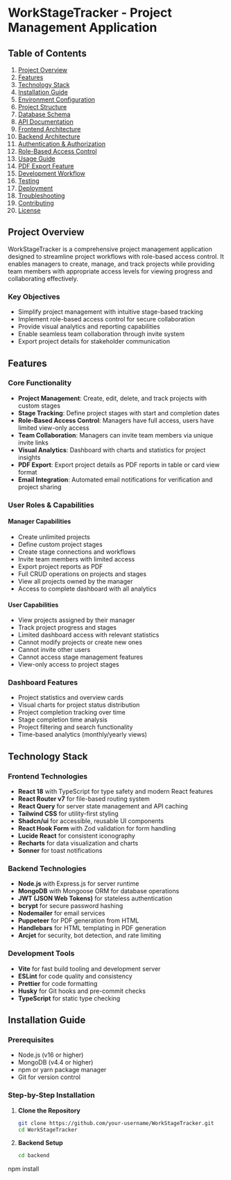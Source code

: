 # WorkStageTracker - Project Management Application

## Table of Contents
1. [Project Overview](#project-overview)
2. [Features](#features)
3. [Technology Stack](#technology-stack)
4. [Installation Guide](#installation-guide)
5. [Environment Configuration](#environment-configuration)
6. [Project Structure](#project-structure)
7. [Database Schema](#database-schema)
8. [API Documentation](#api-documentation)
9. [Frontend Architecture](#frontend-architecture)
10. [Backend Architecture](#backend-architecture)
11. [Authentication & Authorization](#authentication--authorization)
12. [Role-Based Access Control](#role-based-access-control)
13. [Usage Guide](#usage-guide)
14. [PDF Export Feature](#pdf-export-feature)
15. [Development Workflow](#development-workflow)
16. [Testing](#testing)
17. [Deployment](#deployment)
18. [Troubleshooting](#troubleshooting)
19. [Contributing](#contributing)
20. [License](#license)

## Project Overview

WorkStageTracker is a comprehensive project management application designed to streamline project workflows with role-based access control. It enables managers to create, manage, and track projects while providing team members with appropriate access levels for viewing progress and collaborating effectively.

### Key Objectives
- Simplify project management with intuitive stage-based tracking
- Implement role-based access control for secure collaboration
- Provide visual analytics and reporting capabilities
- Enable seamless team collaboration through invite system
- Export project details for stakeholder communication

## Features

### Core Functionality
- **Project Management**: Create, edit, delete, and track projects with custom stages
- **Stage Tracking**: Define project stages with start and completion dates
- **Role-Based Access Control**: Managers have full access, users have limited view-only access
- **Team Collaboration**: Managers can invite team members via unique invite links
- **Visual Analytics**: Dashboard with charts and statistics for project insights
- **PDF Export**: Export project details as PDF reports in table or card view format
- **Email Integration**: Automated email notifications for verification and project sharing

### User Roles & Capabilities

#### Manager Capabilities
- Create unlimited projects
- Define custom project stages
- Create stage connections and workflows
- Invite team members with limited access
- Export project reports as PDF
- Full CRUD operations on projects and stages
- View all projects owned by the manager
- Access to complete dashboard with all analytics

#### User Capabilities
- View projects assigned by their manager
- Track project progress and stages
- Limited dashboard access with relevant statistics
- Cannot modify projects or create new ones
- Cannot invite other users
- Cannot access stage management features
- View-only access to project stages

### Dashboard Features
- Project statistics and overview cards
- Visual charts for project status distribution
- Project completion tracking over time
- Stage completion time analysis
- Project filtering and search functionality
- Time-based analytics (monthly/yearly views)

## Technology Stack

### Frontend Technologies
- **React 18** with TypeScript for type safety and modern React features
- **React Router v7** for file-based routing system
- **React Query** for server state management and API caching
- **Tailwind CSS** for utility-first styling
- **Shadcn/ui** for accessible, reusable UI components
- **React Hook Form** with Zod validation for form handling
- **Lucide React** for consistent iconography
- **Recharts** for data visualization and charts
- **Sonner** for toast notifications

### Backend Technologies
- **Node.js** with Express.js for server runtime
- **MongoDB** with Mongoose ORM for database operations
- **JWT (JSON Web Tokens)** for stateless authentication
- **bcrypt** for secure password hashing
- **Nodemailer** for email services
- **Puppeteer** for PDF generation from HTML
- **Handlebars** for HTML templating in PDF generation
- **Arcjet** for security, bot detection, and rate limiting

### Development Tools
- **Vite** for fast build tooling and development server
- **ESLint** for code quality and consistency
- **Prettier** for code formatting
- **Husky** for Git hooks and pre-commit checks
- **TypeScript** for static type checking

## Installation Guide

### Prerequisites
- Node.js (v16 or higher)
- MongoDB (v4.4 or higher)
- npm or yarn package manager
- Git for version control

### Step-by-Step Installation

1. **Clone the Repository**
   ```bash
   git clone https://github.com/your-username/WorkStageTracker.git
   cd WorkStageTracker


1. **Backend Setup**
   ```bash
   cd backend
npm install




